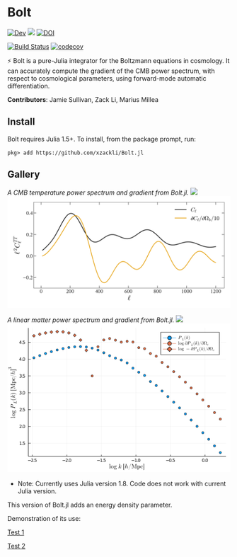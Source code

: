 # Bolt

[![Dev](https://img.shields.io/badge/docs-dev-blue.svg)](https://xzackli.github.io/Bolt.jl/dev)
[![](https://img.shields.io/badge/source-github-blue)](https://github.com/xzackli/Bolt.jl) 
[![DOI](https://zenodo.org/badge/328298090.svg)](https://zenodo.org/doi/10.5281/zenodo.10065125)

[![Build Status](https://github.com/xzackli/Bolt.jl/workflows/CI/badge.svg)](https://github.com/xzackli/Bolt.jl/actions)
[![codecov](https://codecov.io/gh/xzackli/Bolt.jl/branch/main/graph/badge.svg?token=NDj9hvOUkN)](https://codecov.io/gh/xzackli/Bolt.jl)

⚡ Bolt is a pure-Julia integrator for the Boltzmann equations in cosmology. It can accurately compute the gradient of the CMB power spectrum, with respect to cosmological parameters, using forward-mode automatic differentiation.

**Contributors**: Jamie Sullivan, Zack Li, Marius Millea

## Install

Bolt requires Julia 1.5+. To install, from the package prompt, run:

```
pkg> add https://github.com/xzackli/Bolt.jl
```

## Gallery

*A CMB temperature power spectrum and gradient from Bolt.jl.*
![](example_spectrum.png) ![](docs/src/example_spectrum.png)

*A linear matter power spectrum and gradient from Bolt.jl.*
![](example_linear_power_c.png) ![](docs/src/example_linear_power_c.png)

* Note: Currently uses Julia version 1.8. Code does not work with current Julia version.

This version of Bolt.jl adds an energy density parameter.

Demonstration of its use:

[Test 1](file:///C:/Users/hp912/Downloads/Bolt_new_param.html)

[Test 2](file:///C:/Users/hp912/Downloads/Bolt_new_param2.html)
